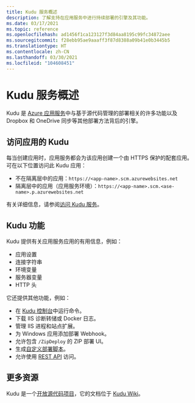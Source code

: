 ```yaml
---
title: Kudu 服务概述
description: 了解支持在应用服务中进行持续部署的引擎及其功能。
ms.date: 03/17/2021
ms.topic: reference
ms.openlocfilehash: ad1456f1ca123127f3d84aa8195c99fc34872aee
ms.sourcegitcommit: f28ebb95ae9aaaff3f87d8388a09b41e0b3445b5
ms.translationtype: HT
ms.contentlocale: zh-CN
ms.lasthandoff: 03/30/2021
ms.locfileid: "104608451"
---
```

# <a name="kudu-service-overview"></a>Kudu 服务概述

Kudu 是 [Azure 应用服务](overview.md)中与基于源代码管理的部署相关的许多功能以及 Dropbox 和 OneDrive 同步等其他部署方法背后的引擎。 

## <a name="access-kudu-for-your-app"></a>访问应用的 Kudu
每当创建应用时，应用服务都会为该应用创建一个由 HTTPS 保护的配套应用。 可在以下位置访问此 Kudu 应用：

- 不在隔离层中的应用：`https://<app-name>.scm.azurewebsites.net`
- 隔离层中的应用（应用服务环境）：`https://<app-name>.scm.<ase-name>.p.azurewebsites.net`

有关详细信息，请参阅[访问 Kudu 服务](https://github.com/projectkudu/kudu/wiki/Accessing-the-kudu-service)。

## <a name="kudu-features"></a>Kudu 功能

Kudu 提供有关应用服务应用的有用信息，例如：

- 应用设置
- 连接字符串
- 环境变量
- 服务器变量
- HTTP 头

它还提供其他功能，例如：

- 在 [Kudu 控制台](https://github.com/projectkudu/kudu/wiki/Kudu-console)中运行命令。
- 下载 IIS 诊断转储或 Docker 日志。
- 管理 IIS 进程和站点扩展。
- 为 Windows 应用添加部署 Webhook。
- 允许包含 `/ZipDeploy` 的 ZIP 部署 UI。
- 生成[自定义部署脚本](https://github.com/projectkudu/kudu/wiki/Custom-Deployment-Script)。
- 允许使用 [REST API](https://github.com/projectkudu/kudu/wiki/REST-API) 访问。

## <a name="more-resources"></a>更多资源

Kudu 是一个[开放源代码项目](https://github.com/projectkudu/kudu)，它的文档位于 [Kudu Wiki](https://github.com/projectkudu/kudu/wiki)。

